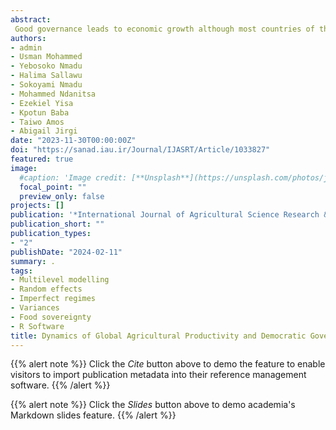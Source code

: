 ```yaml
---
abstract: 
 Good governance leads to economic growth although most countries of the world lack it. Little attention had been given to isolate the effect of the governance system on agricultural productivity which necessitate this research. This research is a global study on the relationship between regime type and agricultural productivity drawing data from three main sources. A total of 14 models and scenarios were estimated to isolate the continents and or regime types that could exacerbate or enhance global Total Factor Productivity (TFP). The results indicates that full democracy is practised in about 10% of the countries. TFP is highest in most countries that practice full democracy (FD) while it was lowest in countries under authoritarian regimes. From the results of the estimation of all the models, only agriculture contribution to GDP had about .45% impact on TFP over the period of this data. However, it would appear that changes to TFP is more likely to occur in countries within continents rather than in countries practising similar regime type. In terms of which regime or continent caused the greatest variability; Asia is on top of the continents while authoritarian regimes are on top of the regime type. The study recommends the institution of political reforms in countries operating imperfect democratic regimes to enhance investment in agricultural R&amp;D especially in Africa, Asia and CIS. In addition, countries not practicing FD should work towards improving their TFP by at least 50% of the current level and translate the free resources to other sectors.
authors:
- admin
- Usman Mohammed
- Yebosoko Nmadu
- Halima Sallawu
- Sokoyami Nmadu
- Mohammed Ndanitsa
- Ezekiel Yisa
- Kpotun Baba
- Taiwo Amos
- Abigail Jirgi
date: "2023-11-30T00:00:00Z"
doi: "https://sanad.iau.ir/Journal/IJASRT/Article/1033827"
featured: true
image:
  #caption: 'Image credit: [**Unsplash**](https://unsplash.com/photos/jdD8gXaTZsc)'
  focal_point: ""
  preview_only: false
projects: []
publication: '*International Journal of Agricultural Science Research & Technology 13*(4):223-241'
publication_short: ""
publication_types:
- "2"
publishDate: "2024-02-11"
summary: .
tags:
- Multilevel modelling
- Random effects
- Imperfect regimes
- Variances
- Food sovereignty
- R Software
title: Dynamics of Global Agricultural Productivity and Democratic Governance Structure: Implications for Sustainable Food Supply
---
```

{{% alert note %}}
Click the *Cite* button above to demo the feature to enable visitors to import publication metadata into their reference management software.
{{% /alert %}}

{{% alert note %}}
Click the *Slides* button above to demo academia's Markdown slides feature.
{{% /alert %}}
